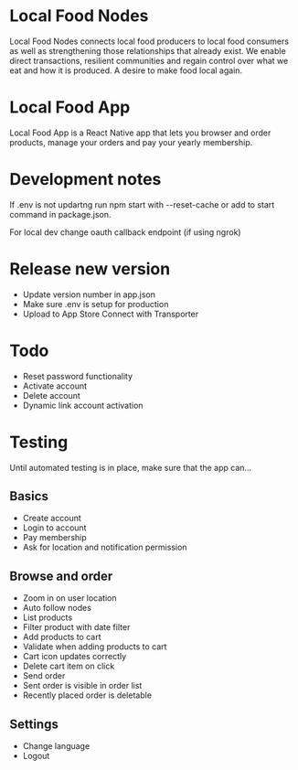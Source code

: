 # Local Food Nodes
Local Food Nodes connects local food producers to local food consumers as well as strengthening those relationships that already exist. We enable direct transactions, resilient communities and regain control over what we eat and how it is produced. A desire to make food local again.

# Local Food App
Local Food App is a React Native app that lets you browser and order products, manage your orders and pay your yearly membership.

# Development notes
If .env is not updartng run npm start with --reset-cache or add to start command in package.json.

For local dev change oauth callback endpoint (if using ngrok)

# Release new version
* Update version number in app.json
* Make sure .env is setup for production
* Upload to App Store Connect with Transporter

# Todo
* Reset password functionality
* Activate account
* Delete account
* Dynamic link account activation

# Testing
Until automated testing is in place, make sure that the app can...

## Basics
* Create account
* Login to account
* Pay membership
* Ask for location and notification permission

## Browse and order
* Zoom in on user location
* Auto follow nodes
* List products
* Filter product with date filter
* Add products to cart
* Validate when adding products to cart
* Cart icon updates correctly
* Delete cart item on click
* Send order
* Sent order is visible in order list
* Recently placed order is deletable

## Settings
* Change language
* Logout
